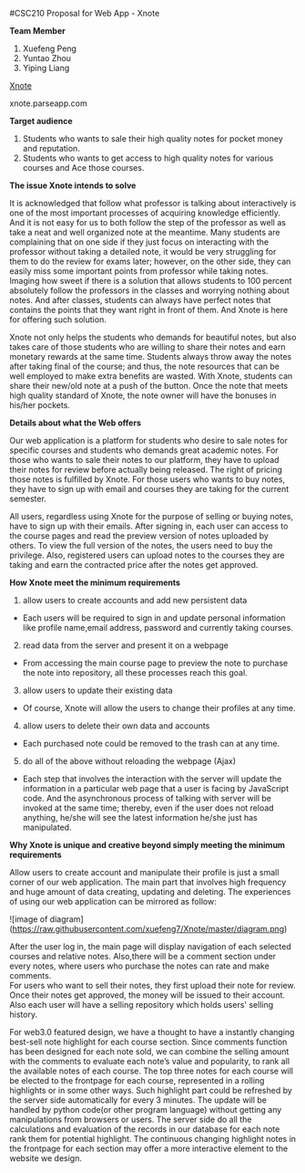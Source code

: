#CSC210 Proposal for Web App - Xnote

**Team Member**

1. Xuefeng Peng
2. Yuntao Zhou
3. Yiping Liang

[Xnote](http://xnote.parseapp.com)

xnote.parseapp.com

**Target audience**

1. Students who wants to sale their high quality notes for pocket money and reputation. 
2. Students who wants to get access to high quality notes for various courses and Ace those courses.  

**The issue Xnote intends to solve**

It is acknowledged that follow what professor is talking about interactively is one of the most important processes of acquiring knowledge efficiently. And it is not easy for us to both follow the step of the professor as well as take a neat and well organized note at the meantime. Many students are complaining that on one side if they just focus on interacting with the professor without taking a detailed note, it would be very struggling for them to do the review for exams later; however, on the other side, they can easily miss some important points from professor while taking notes. 
Imaging how sweet if there is a solution that allows students to 100 percent absolutely follow the professors in the classes and worrying nothing about notes. And after classes, students can always have perfect notes that contains the points that they want right in front of them. And Xnote is here for offering such solution. 

Xnote not only helps the students who demands for beautiful notes, but also takes care of those students who are willing to share their notes and earn monetary rewards at the same time. Students always throw away the notes after taking final of the course; and thus, the note resources that can be well employed to make extra benefits are wasted. With Xnote, students can share their new/old note at a push of the button. Once the note that meets high quality standard of Xnote, the note owner will have the bonuses in his/her pockets. 

**Details about what the Web offers**

Our web application is a platform for students who desire to sale notes for specific courses and students who demands great academic notes. For those who wants to sale their notes to our platform, they have to upload their notes for review before actually being released. The right of pricing those notes is fulfilled by Xnote. For those users who wants to buy notes, they have to sign up with email and courses they are taking for the current semester.  

All users, regardless using Xnote for the purpose of selling or buying notes, have to sign up with their emails. After signing in, each user can access to the course pages and read the preview version of notes uploaded by others. To view the full version of the notes, the users need to buy the privilege. Also, registered users can upload notes to the courses they are taking and earn the contracted price after the notes get approved.  

**How Xnote meet the minimum requirements**

1. allow users to create accounts and add new persistent data 
  * Each users will be required to sign in and update personal information like profile name,email address, password and currently taking courses.  

2. read data from the server and present it on a webpage 
  * From accessing the main course page to preview the note to purchase the note into repository, all these processes reach this goal. 

3. allow users to update their existing data 
  * Of course, Xnote will allow the users to change their profiles at any time. 

4. allow users to delete their own data and accounts 
  * Each purchased note could be removed to the trash can at any time.  

5. do all of the above without reloading the webpage (Ajax) 
  * Each step that involves the interaction with the server will update the information in a particular web page that a user is facing by JavaScript code. And the asynchronous process of talking with server will be invoked at the same time; thereby, even if the user does not reload anything, he/she will see the latest information he/she just has manipulated. 

**Why Xnote is unique and creative beyond simply meeting the minimum requirements**

Allow users to create account and manipulate their profile is just a small corner of our web application. The main part that involves high frequency and huge amount of data creating, updating and deleting. The experiences of using our web application can be mirrored as follow: 

![image of diagram]
(https://raw.githubusercontent.com/xuefeng7/Xnote/master/diagram.png)

After the user log in, the main page will display navigation of each selected courses and relative notes. Also,there will be a comment section under every notes, where users who purchase the notes can rate and make comments.  
For users who want to sell their notes, they first upload their note for review. Once their notes get approved, the money will be issued to their account. Also each user will have a selling repository which holds users' selling history. 

For web3.0 featured design, we have a thought to have a instantly changing best-sell note highlight for each course section. Since comments function has been designed for each note sold, we can combine the selling amount with the comments to evaluate each note’s value and popularity, to rank all the available notes of each course. The top three notes for each course will be elected to the frontpage for each course, represented in a rolling highlights or in some other ways.
Such highlight part could be refreshed by the server side automatically for every 3 minutes. The update will be handled by python code(or other program language) without getting any manipulations from browsers or users. The server side do all the calculations and evaluation of the records in our database for each note rank them for potential highlight.
The continuous changing highlight notes in the frontpage for each section may offer a more interactive element to the website we design.


